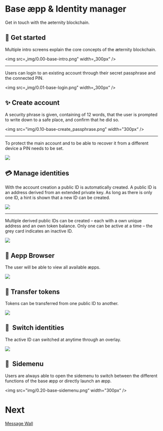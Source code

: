 # Base æpp & Identity manager
Get in touch with the aeternity blockchain. 


## 🚀  Get started
Multiple intro screens explain the core concepts of the æternity blockchain. 

<img src=„img/0.00-base-intro.png" width=„300px“ />

---

Users can login to an existing account through their secret passphrase and the connected PIN. 

<img src=„img/0.01-base-login.png" width=„300px“ />


## ✨  Create account
A security phrase is given, containing of 12 words, that the user is prompted to write down to a safe place, and confirm that he did so.

<img src="img/0.10-base-create_passphrase.png" width="300px“ />

---

To protect the main account and to be able to recover it from a different device a PIN needs to be set.

<img src="img/0.11-base-create_pin.png" width=„300“ />


## 💳  Manage identities
With the account creation a public ID is automatically created.  A public ID is an address derived from an extended private key. As long as there is only one ID, a hint is shown that a new ID can be created.

<img src="img/0.30-manage_identities-frist_id.png" width=„300px“ />

___

Multiple derived public IDs can be created – each with a own unique address and an own token balance. Only one can be active at a time – the grey card indicates an inactive ID.

<img src="img/0.31-manage_identities-new_id.png" width=„300px“ />


## 👀  Aepp Browser
The user will be able to view all available æpps.

<img src="img/0.40-browse_aepps.png" width=„300px“ />


## 💸  Transfer tokens
Tokens can be transferred from one public ID to another.

<img src="img/0.50-transfer_tokens-internal.png" width=„300px“ />


## 🤞  Switch identities
The active ID can switched at anytime through an overlay.

<img src="img/0.60-switch_identities-inactive.png" width=„300px“ />


## 🤳  Sidemenu
Users are always able to open the sidemenu to switch between the different functions of the base æpp or directly launch an æpp.

<img src="img/0.20-base-sidemenu.png“ width="300px“ />



# Next
[Message Wall](wall.md)